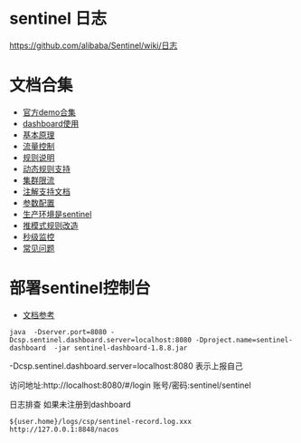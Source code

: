 # sentinel 日志
https://github.com/alibaba/Sentinel/wiki/日志
# 文档合集
* [官方demo合集](https://github.com/alibaba/Sentinel/tree/master/sentinel-demo)
* [dashboard使用](https://sentinelguard.io/zh-cn/docs/dashboard.html)
* [基本原理](https://sentinelguard.io/zh-cn/docs/basic-implementation.html)
* [流量控制](https://sentinelguard.io/zh-cn/docs/flow-control.html)
* [规则说明](https://sentinelguard.io/zh-cn/docs/basic-api-resource-rule.html)
* [动态规则支持](https://github.com/alibaba/Sentinel/wiki/动态规则扩展)
* [集群限流](https://sentinelguard.io/zh-cn/docs/cluster-flow-control.html)
* [注解支持文档](https://sentinelguard.io/zh-cn/docs/annotation-support.html)
* [参数配置](https://github.com/alibaba/Sentinel/wiki/启动配置项#日志相关配置项)
* [生产环境是sentinel](https://github.com/alibaba/Sentinel/wiki/在生产环境中使用-Sentinel)
* [推模式规则改造](https://github.com/alibaba/Sentinel/wiki/Sentinel-控制台（集群流控管理）#规则配置)
* [秒级监控](https://github.com/alibaba/Sentinel/wiki/日志#秒级监控日志)
* [常见问题](https://sentinelguard.io/zh-cn/docs/faq.html)
# 部署sentinel控制台
* [文档参考](https://sentinelguard.io/zh-cn/docs/dashboard.html)
```
java  -Dserver.port=8080 -Dcsp.sentinel.dashboard.server=localhost:8080 -Dproject.name=sentinel-dashboard  -jar sentinel-dashboard-1.8.8.jar
```
-Dcsp.sentinel.dashboard.server=localhost:8080 表示上报自己

访问地址:http://localhost:8080/#/login
账号/密码:sentinel/sentinel

日志排查 如果未注册到dashboard

```
${user.home}/logs/csp/sentinel-record.log.xxx
http://127.0.0.1:8848/nacos
```
